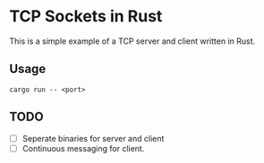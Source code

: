 # TCP Sockets in Rust

This is a simple example of a TCP server and client written in Rust.

## Usage

`cargo run -- <port>`

## TODO

- [ ] Seperate binaries for server and client
- [ ] Continuous messaging for client.
